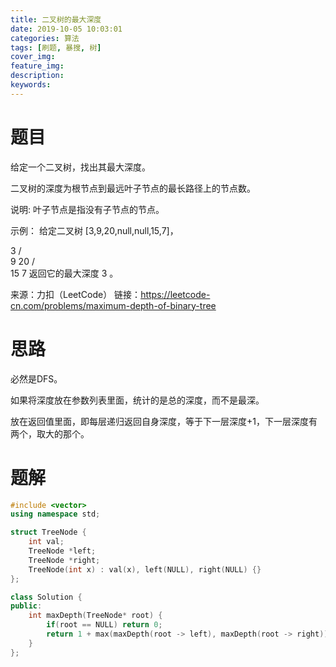 ```yaml
---
title: 二叉树的最大深度
date: 2019-10-05 10:03:01
categories: 算法
tags: [刷题, 暴搜, 树]
cover_img:
feature_img:
description:
keywords:
---
```


# 题目

给定一个二叉树，找出其最大深度。

二叉树的深度为根节点到最远叶子节点的最长路径上的节点数。

说明: 叶子节点是指没有子节点的节点。

示例：
给定二叉树 [3,9,20,null,null,15,7]，

   3
   / \
  9  20
    /  \
   15   7
返回它的最大深度 3 。

来源：力扣（LeetCode）
链接：https://leetcode-cn.com/problems/maximum-depth-of-binary-tree



# 思路

必然是DFS。

如果将深度放在参数列表里面，统计的是总的深度，而不是最深。

放在返回值里面，即每层递归返回自身深度，等于下一层深度+1，下一层深度有两个，取大的那个。



# 题解

```c++
#include <vector>
using namespace std;

struct TreeNode { 
    int val;
    TreeNode *left;
    TreeNode *right;
    TreeNode(int x) : val(x), left(NULL), right(NULL) {}
};

class Solution {
public:
    int maxDepth(TreeNode* root) {
        if(root == NULL) return 0;
        return 1 + max(maxDepth(root -> left), maxDepth(root -> right));
    }
};
```


